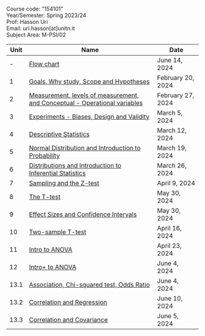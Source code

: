 
Course code: "154101"  
Year/Semester: Spring 2023/24  
Prof: Hasson Uri  
Email: uri.hasson[at]unitn.it  
Subject Area: M-PSI/02  


| Unit | Name | Date |
|---|---|---|
| - | [Flow chart](notes/flow_chart.md) | June 14, 2024 |
| 1 | [Goals, Why study, Scope and Hypotheses](notes/unit_1.md) | February 20, 2024 |
| 2 | [Measurement, levels of measurement, and Conceptual - Operational variables](notes/unit_2.md) | February 27, 2024 |
| 3 | [Experiments - Biases, Design and Validity](notes/unit_3.md) | March 5, 2024 |
| 4 | [Descriptive Statistics](notes/unit_4.md) | March 12, 2024 |
| 5 | [Normal Distribution and Introduction to Probability](notes/unit_5.md) | March 19, 2024 |
| 6 | [Distributions and Introduction to Inferential Statistics](notes/unit_6.md) | March 26, 2024 |
| 7 | [Sampling and the Z-test](notes/unit_7.md) | April 9, 2024 |
| 8 | [The T-test](notes/unit_8.md) | May 30, 2024 |
| 9 | [Effect Sizes and Confidence Intervals](notes/unit_9.md) | May 30, 2024 |
| 10 | [Two-sample T-test](notes/unit_10.md) | April 16, 2024 |
| 11 | [Intro to ANOVA](notes/unit_11.md) | April 23, 2024 |
| 12 | [Intro+ to ANOVA](notes/unit_12.md) | June 4, 2024 |
| 13.1 | [Association, Chi-squared test, Odds Ratio](notes/unit_13.1.md) | June 4, 2024 |
| 13.2 | [Correlation and Regression](notes/unit_13.2.md) | June 10, 2024 |
| 13.3 | [Correlation and Covariance](notes/unit_13.3.md) | June 5, 2024 |
